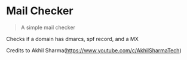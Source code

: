# Mail Checker
> A simple mail checker

Checks if a domain has dmarcs, spf record, and a MX

Credits to Akhil Sharma(https://www.youtube.com/c/AkhilSharmaTech)
